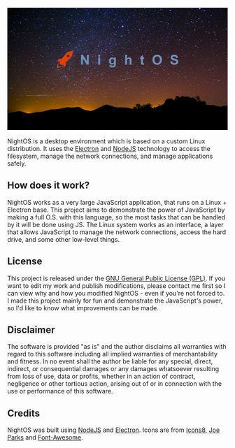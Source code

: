 
![NightOS Logo](logo.png)

NightOS is a desktop environment which is based on a custom Linux distribution. It uses the [Electron](https://github.com/electron/electron) and [NodeJS](https://nodejs.org) technology to access the filesystem, manage the network connections, and manage applications safely.

## How does it work?

NightOS works as a very large JavaScript application, that runs on a Linux + Electron base. This project aims to demonstrate the power of JavaScript by making a full O.S. with this language, so the most tasks that can be handled by it will be done using JS. The Linux system works as an interface, a layer that allows JavaScript to manage the network connections, access the hard drive, and some other low-level things.

## License

This project is released under the [GNU General Public License (GPL)](LICENSE.md). If you want to edit my work and publish modifications, please contact me first so I can view why and how you modified NightOS - even if you're not forced to. I made this project mainly for fun and demonstrate the JavaScript's power, so I'd like to know what improvements can be made.

## Disclaimer

The software is provided "as is" and the author disclaims all warranties with regard to this software including all implied warranties of merchantability and fitness. In no event shall the author be liable for any special, direct, indirect, or consequential damages or any damages whatsoever resulting from loss of use, data or profits, whether in an action of contract, negligence or other tortious action, arising out of or in connection with the use or performance of this software.

## Credits

NightOS was built using [NodeJS](https://nodejs.org) and [Electron](https://github.com/electron/electron).
Icons are from [Icons8](https://icons8.com), [Joe Parks](https://www.flickr.com/people/34450190@N08) and [Font-Awesome](http://fortawesome.github.io/Font-Awesome).
